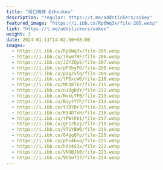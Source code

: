 ```yaml
---
title: "周口萌妹 @zhoukou"
description: "regular: https://t.me/addstickers/sokex"
featured_image: "https://i.ibb.co/Rp6Wq3x/file-205.webp"
link: "https://t.me/addstickers/sokex"
weight: 3
date: 2024-01-11T14:02:50+08:00
images:
  - https://i.ibb.co/Rp6Wq3x/file-205.webp
  - https://i.ibb.co/7XwmTRF/file-206.webp
  - https://i.ibb.co/J2YZQpS/file-207.webp
  - https://i.ibb.co/pP3byPD/file-208.webp
  - https://i.ibb.co/pdgZvfq/file-209.webp
  - https://i.ibb.co/tPDxcW6/file-210.webp
  - https://i.ibb.co/MhQ8Tkr/file-211.webp
  - https://i.ibb.co/n13gDdY/file-212.webp
  - https://i.ibb.co/NxkLYFB/file-213.webp
  - https://i.ibb.co/BqytYTh/file-214.webp
  - https://i.ibb.co/t3BYBr3/file-215.webp
  - https://i.ibb.co/K54DTxH/file-216.webp
  - https://i.ibb.co/tPWtF81/file-217.webp
  - https://i.ibb.co/gF1Zh2j/file-218.webp
  - https://i.ibb.co/VT1YBW6/file-219.webp
  - https://i.ibb.co/64ggQfp/file-220.webp
  - https://i.ibb.co/pPz4hxq/file-221.webp
  - https://i.ibb.co/hdz4S3x/file-222.webp
  - https://i.ibb.co/VN9BJbB/file-223.webp
  - https://i.ibb.co/9tGmT37/file-224.webp
---
```

